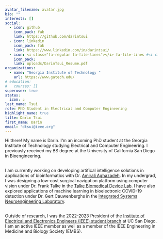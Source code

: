 ```yaml
---
avatar_filename: avatar.jpg
bio: ""
interests: []
social:
  - icon: github
    icon_pack: fab
    link: https://github.com/darintsui
  - icon: linkedin
    icon_pack: fab
    link: https://www.linkedin.com/in/darintsui/
  - icon: <i class="fa-regular fa-file-lines"></i> fa-file-lines #<i class="fa fa-camera-retro"></i> fa-camera-retro <i class="fa-light fa-file-user"></i> fa-file-user
    icon_pack: 
    link: uploads/DarinTsui_Resume.pdf
organizations:
  - name: "Georgia Institute of Technology "
    url: https://www.gatech.edu/
# education:
#   courses: []
superuser: true
status:
  icon: ☕️
last_name: Tsui
role: PhD Student in Electrical and Computer Engineering
highlight_name: true
title: Darin Tsui
first_name: Darin
email: "dtsui@ieee.org"
---
```


Hi there! My name is Darin. I'm an incoming PhD student at the Georgia Institute of Technology studying Electrical and Computer Engineering. I previously received my BS degree at the University of California San Diego in Bioengineering. <br><br>

I am currently working on developing artifical intelligence solutions in applications of bioinformatics with Dr. <a href="https://amirmohan.github.io/">Amirali Aghazadeh</a>. In my undergrad, I was designing a low-cost surgical navigation platform using computer vision under Dr. Frank Talke in the <a href="https://www.talkelab.ucsd.edu/">Talke Biomedical Device Lab</a>. I have also explored applications of machine learning in bioelectronic COVID-19 detection under Dr. Gert Cauwenberghs
in the <a href="https://isn.ucsd.edu/index.php">Integrated Systems Neuroengineering Laboratory</a>. <br><br>

Outside of research, I was the 2022-2023 President of the <a href="https://ieeeucsd.org/">Institute of Electrical and Electronics Engineers 
(IEEE) student branch</a> at UC San Diego. I am an active IEEE member as well as a member of the IEEE Engineering in Medicine and Biology Society (EMBS). 
<!-- {style="text-align: justify;"} -->

